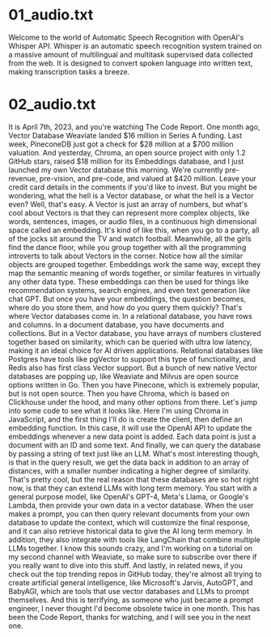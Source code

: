 # 01_audio.txt

Welcome to the world of Automatic Speech Recognition with OpenAI's Whisper API. Whisper is an automatic speech recognition system trained on a massive amount of multilingual and multitask supervised data collected from the web. It is designed to convert spoken language into written text, making transcription tasks a breeze.

# 02_audio.txt

It is April 7th, 2023, and you're watching The Code Report. One month ago, Vector Database Weaviate landed $16 million in Series A funding. Last week, PineconeDB just got a check for $28 million at a $700 million valuation. And yesterday, Chroma, an open source project with only 1.2 GitHub stars, raised $18 million for its Embeddings database, and I just launched my own Vector database this morning. We're currently pre-revenue, pre-vision, and pre-code, and valued at $420 million. Leave your credit card details in the comments if you'd like to invest. But you might be wondering, what the hell is a Vector database, or what the hell is a Vector even? Well, that's easy. A Vector is just an array of numbers, but what's cool about Vectors is that they can represent more complex objects, like words, sentences, images, or audio files, in a continuous high dimensional space called an embedding. It's kind of like this, when you go to a party, all of the jocks sit around the TV and watch football. Meanwhile, all the girls find the dance floor, while you group together with all the programming introverts to talk about Vectors in the corner. Notice how all the similar objects are grouped together. Embeddings work the same way, except they map the semantic meaning of words together, or similar features in virtually any other data type. These embeddings can then be used for things like recommendation systems, search engines, and even text generation like chat GPT. But once you have your embeddings, the question becomes, where do you store them, and how do you query them quickly? That's where Vector databases come in. In a relational database, you have rows and columns. In a document database, you have documents and collections. But in a Vector database, you have arrays of numbers clustered together based on similarity, which can be queried with ultra low latency, making it an ideal choice for AI driven applications. Relational databases like Postgres have tools like pgVector to support this type of functionality, and Redis also has first class Vector support. But a bunch of new native Vector databases are popping up, like Weaviate and Milvus are open source options written in Go. Then you have Pinecone, which is extremely popular, but is not open source. Then you have Chroma, which is based on Clickhouse under the hood, and many other options from there. Let's jump into some code to see what it looks like. Here I'm using Chroma in JavaScript, and the first thing I'll do is create the client, then define an embedding function. In this case, it will use the OpenAI API to update the embeddings whenever a new data point is added. Each data point is just a document with an ID and some text. And finally, we can query the database by passing a string of text just like an LLM. What's most interesting though, is that in the query result, we get the data back in addition to an array of distances, with a smaller number indicating a higher degree of similarity. That's pretty cool, but the real reason that these databases are so hot right now, is that they can extend LLMs with long term memory. You start with a general purpose model, like OpenAI's GPT-4, Meta's Llama, or Google's Lambda, then provide your own data in a vector database. When the user makes a prompt, you can then query relevant documents from your own database to update the context, which will customize the final response, and it can also retrieve historical data to give the AI long term memory. In addition, they also integrate with tools like LangChain that combine multiple LLMs together. I know this sounds crazy, and I'm working on a tutorial on my second channel with Weaviate, so make sure to subscribe over there if you really want to dive into this stuff. And lastly, in related news, if you check out the top trending repos in GitHub today, they're almost all trying to create artificial general intelligence, like Microsoft's Jarvis, AutoGPT, and BabyAGI, which are tools that use vector databases and LLMs to prompt themselves. And this is terrifying, as someone who just became a prompt engineer, I never thought I'd become obsolete twice in one month. This has been the Code Report, thanks for watching, and I will see you in the next one.
